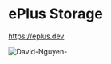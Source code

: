 # ePlus Storage
https://eplus.dev

![David-Nguyen-](https://github.com/user-attachments/assets/1b9fd176-023f-4356-9f2f-32b4e3e8aeb5)
